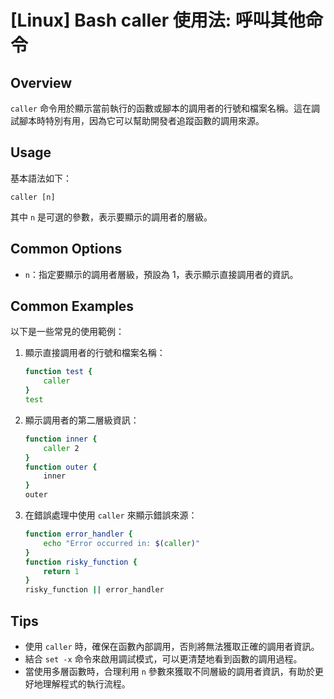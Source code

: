 # [Linux] Bash caller 使用法: 呼叫其他命令

## Overview
`caller` 命令用於顯示當前執行的函數或腳本的調用者的行號和檔案名稱。這在調試腳本時特別有用，因為它可以幫助開發者追蹤函數的調用來源。

## Usage
基本語法如下：
```
caller [n]
```
其中 `n` 是可選的參數，表示要顯示的調用者的層級。

## Common Options
- `n`：指定要顯示的調用者層級，預設為 1，表示顯示直接調用者的資訊。

## Common Examples
以下是一些常見的使用範例：

1. 顯示直接調用者的行號和檔案名稱：
   ```bash
   function test {
       caller
   }
   test
   ```

2. 顯示調用者的第二層級資訊：
   ```bash
   function inner {
       caller 2
   }
   function outer {
       inner
   }
   outer
   ```

3. 在錯誤處理中使用 `caller` 來顯示錯誤來源：
   ```bash
   function error_handler {
       echo "Error occurred in: $(caller)"
   }
   function risky_function {
       return 1
   }
   risky_function || error_handler
   ```

## Tips
- 使用 `caller` 時，確保在函數內部調用，否則將無法獲取正確的調用者資訊。
- 結合 `set -x` 命令來啟用調試模式，可以更清楚地看到函數的調用過程。
- 當使用多層函數時，合理利用 `n` 參數來獲取不同層級的調用者資訊，有助於更好地理解程式的執行流程。